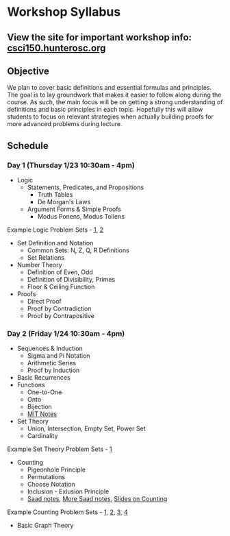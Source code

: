 # Workshop Syllabus

## View the site for important workshop info: [csci150.hunterosc.org](http://csci150.hunterosc.org/) 

## Objective
We plan to cover basic definitions and essential formulas and principles.
The goal is to lay groundwork that makes it easier to follow along during the course. As such, the main focus will be on getting a strong understanding of definitions and basic principles in each topic. Hopefully this will allow students to focus on relevant strategies when actually building proofs for more advanced problems during lecture.

## Schedule

### Day 1 (Thursday 1/23 10:30am - 4pm)

* Logic 
    * Statements, Predicates, and Propositions
        * Truth Tables
        * De Morgan's Laws
    * Argument Forms & Simple Proofs
        * Modus Ponens, Modus Tollens
        
Example Logic Problem Sets -  [1](https://people.umass.edu/klement/100/logic-worksheet.html), [2](https://faculty.fordham.edu/klima/SymbolicLogic/Logic-Home-Exercises-1-PL.pdf)

* Set Definition and Notation 
    * Common Sets: N, Z, Q, R Definitions
    * Set Relations
* Number Theory 
    * Definition of Even, Odd
    * Definition of Divisibility, Primes
    * Floor & Ceiling Function
* Proofs 
    * Direct Proof
    * Proof by Contradiction
    * Proof by Contrapositive

### Day 2 (Friday 1/24 10:30am - 4pm)

* Sequences & Induction 
    * Sigma and Pi Notation
    * Arithmetic Series
    * Proof by Induction
* Basic Recurrences 
* Functions 
    * One-to-One
    * Onto
    * Bijection
    * [MIT Notes](https://ocw.mit.edu/courses/electrical-engineering-and-computer-science/6-042j-mathematics-for-computer-science-spring-2015/readings/MIT6_042JS15_Session7.pdf)
* Set Theory
    * Union, Intersection, Empty Set, Power Set
    * Cardinality

Example Set Theory Problem Sets - [1](https://ocw.mit.edu/courses/electrical-engineering-and-computer-science/6-042j-mathematics-for-computer-science-spring-2015/assignments/MIT6_042JS15_ps2.pdf)

* Counting
    * Pigeonhole Principle
    * Permutations
    * Choose Notation
    * Inclusion - Exlusion Principle
    * [Saad notes](http://www.cs.hunter.cuny.edu/~saad/courses/dm/notes/note2.pdf), [More Saad notes](http://www.cs.hunter.cuny.edu/~saad/courses/dm/notes/note4.pdf), [Slides on Counting](https://www.inf.ed.ac.uk/teaching/courses/dmmr/slides/14-15/Ch6.pdf)

Example Counting Problem Sets - [1](http://www.cs.hunter.cuny.edu/~saad/courses/dm/hw/hw1.pdf), [2](http://www.cs.hunter.cuny.edu/~saad/courses/dm/hw/hw2.pdf), [3](http://homepages.gac.edu/~holte/courses/mcs256/documents/countingprobs.pdf), [4](https://www3.nd.edu/~dgalvin1/10120/10120_S16/Topic06_6p6_Galvin.pdf)
* Basic Graph Theory 
